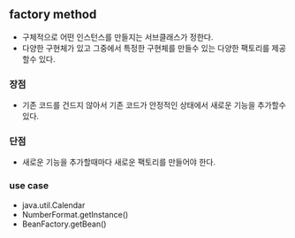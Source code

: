 ## factory method

* 구체적으로 어떤 인스턴스를 만들지는 서브클래스가 정한다.
* 다양한 구현체가 있고 그중에서 특정한 구현체를 만들수 있는 다양한 팩토리를 제공할수 있다.

### 장점

* 기존 코드를 건드지 않아서 기존 코드가 안정적인 상태에서 새로운 기능을 추가할수 있다.

### 단점

* 새로운 기능을 추가할때마다 새로운 팩토리를 만들어야 한다.

### use case

* java.util.Calendar
* NumberFormat.getInstance()
* BeanFactory.getBean()
